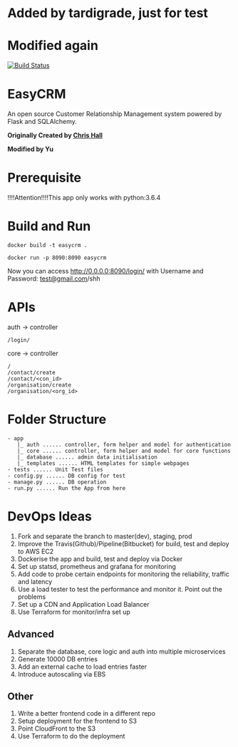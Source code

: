 # Added by tardigrade, just for test
# Modified again

[![Build Status](https://travis-ci.org/cghall/EasyCRM.svg?branch=master)](https://travis-ci.org/cghall/EasyCRM)
# EasyCRM
An open source Customer Relationship Management system powered by Flask and SQLAlchemy.

**Originally Created by [Chris Hall](www.chrishall.io)**

**Modified by Yu**


# Prerequisite

!!!!Attention!!!!This app only works with python:3.6.4


# Build and Run

```
docker build -t easycrm .
```

```
docker run -p 8090:8090 easycrm
```

Now you can access http://0.0.0.0:8090/login/ with Username and Password: test@gmail.com/shh 

# APIs
auth -> controller
```
/login/
```

core -> controller
```
/
/contact/create
/contact/<con_id>
/organisation/create
/organisation/<org_id>
```

# Folder Structure

```
- app
   |_ auth ...... controller, form helper and model for authentication
   |_ core ...... controller, form helper and model for core functions
   |_ database ...... admin data initialisation
   |_ templates ...... HTML templates for simple webpages
- tests ...... Unit Test files 
- config.py ...... DB config for test
- manage.py ...... DB operation
- run.py ...... Run the App from here
```

# DevOps Ideas

1. Fork and separate the branch to master(dev), staging, prod
2. Improve the Travis(Github)/Pipeline(Bitbucket) for build, test and deploy to AWS EC2
3. Dockerise the app and build, test and deploy via Docker
4. Set up statsd, prometheus and grafana for monitoring
5. Add code to probe certain endpoints for monitoring the reliability, traffic and latency
6. Use a load tester to test the performance and monitor it. Point out the problems
7. Set up a CDN and Application Load Balancer
8. Use Terraform for monitor/infra set up

## Advanced

1. Separate the database, core logic and auth into multiple microservices
2. Generate 10000 DB entries
3. Add an external cache to load entries faster 
4. Introduce autoscaling via EBS

## Other

1. Write a better frontend code in a different repo 
2. Setup deployment for the frontend to S3
3. Point CloudFront to the S3
4. Use Terraform to do the deployment
